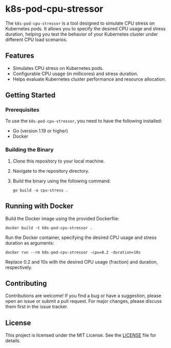 # k8s-pod-cpu-stressor

The `k8s-pod-cpu-stressor` is a tool designed to simulate CPU stress on Kubernetes pods. It allows you to specify the desired CPU usage and stress duration, helping you test the behavior of your Kubernetes cluster under different CPU load scenarios.

## Features

- Simulates CPU stress on Kubernetes pods.
- Configurable CPU usage (in millicores) and stress duration.
- Helps evaluate Kubernetes cluster performance and resource allocation.

## Getting Started

### Prerequisites

To use the `k8s-pod-cpu-stressor`, you need to have the following installed:

- Go (version 1.19 or higher)
- Docker

### Building the Binary

1. Clone this repository to your local machine.
2. Navigate to the repository directory.
3. Build the binary using the following command:

   ```shell
   go build -o cpu-stress .
## Running with Docker

Build the Docker image using the provided Dockerfile:

   ```shell
   docker build -t k8s-pod-cpu-stressor .
  ```
Run the Docker container, specifying the desired CPU usage and stress duration as arguments:
```shell
docker run --rm k8s-pod-cpu-stressor -cpu=0.2 -duration=10s
```
Replace 0.2 and 10s with the desired CPU usage (fraction) and duration, respectively.

## Contributing
Contributions are welcome! If you find a bug or have a suggestion, please open an issue or submit a pull request. For major changes, please discuss them first in the issue tracker.

## License
This project is licensed under the MIT License. See the [LICENSE](LICENSE) file for details.





